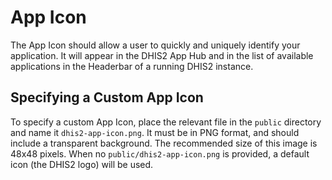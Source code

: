 # App Icon

The App Icon should allow a user to quickly and uniquely identify your application. It will appear in the DHIS2 App Hub and in the list of available applications in the Headerbar of a running DHIS2 instance.

## Specifying a Custom App Icon

To specify a custom App Icon, place the relevant file in the `public` directory and name it `dhis2-app-icon.png`. It must be in PNG format, and should include a transparent background. The recommended size of this image is 48x48 pixels. When no `public/dhis2-app-icon.png` is provided, a default icon (the DHIS2 logo) will be used.
